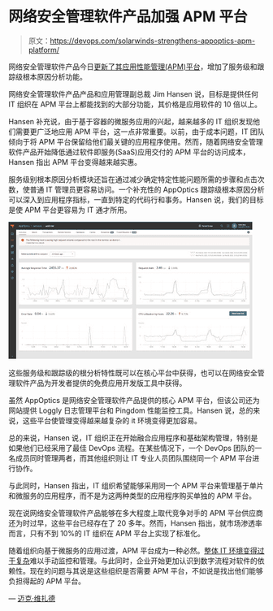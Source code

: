 # 网络安全管理软件产品加强 APM 平台

> 原文：<https://devops.com/solarwinds-strengthens-appoptics-apm-platform/>

网络安全管理软件产品今日[更新了其应用性能管理(APM)平台](https://www.businesswire.com/news/home/20200218005175/en/SolarWinds-AppOptics-Simplifies-Application-Performance-Management-Industry-First)，增加了服务级和跟踪级根本原因分析功能。

网络安全管理软件产品产品和应用管理副总裁 Jim Hansen 说，目标是提供任何 IT 组织在 APM 平台上都能找到的大部分功能，其价格是应用软件的 10 倍以上。

Hansen 补充说，由于基于容器的微服务应用的兴起，越来越多的 IT 组织发现他们需要更广泛地应用 APM 平台，这一点非常重要。以前，由于成本问题，IT 团队倾向于将 APM 平台保留给他们最关键的应用程序使用。然而，随着网络安全管理软件产品开始降低通过软件即服务(SaaS)应用交付的 APM 平台的访问成本，Hansen 指出 APM 平台变得越来越实惠。

服务级别根本原因分析模块还旨在通过减少确定特定性能问题所需的步骤和点击次数，使普通 IT 管理员更容易访问。一个补充性的 AppOptics 跟踪级根本原因分析可以深入到应用程序指标，一直到特定的代码行和事务。Hansen 说，我们的目标是使 APM 平台更容易为 IT 通才所用。

![](img/cce6e81bf0e1cbffcf249dfb562632f8.png)

这些服务级和跟踪级的根分析特性既可以在核心平台中获得，也可以在网络安全管理软件产品为开发者提供的免费应用开发版工具中获得。

虽然 AppOptics 是网络安全管理软件产品提供的核心 APM 平台，但该公司还为网站提供 Loggly 日志管理平台和 Pingdom 性能监控工具。Hansen 说，总的来说，这些平台使管理变得越来越复杂的 it 环境变得更加容易。

总的来说，Hansen 说，IT 组织正在开始融合应用程序和基础架构管理，特别是如果他们已经采用了最佳 DevOps 流程。在某些情况下，一个 DevOps 团队的一名成员同时管理两者，而其他组织则让 IT 专业人员团队围绕同一个 APM 平台进行协作。

与此同时，Hansen 指出，IT 组织希望能够采用同一个 APM 平台来管理基于单片和微服务的应用程序，而不是为这两种类型的应用程序购买单独的 APM 平台。

现在说网络安全管理软件产品能够在多大程度上取代竞争对手的 APM 平台供应商还为时过早，这些平台已经存在了 20 多年。然而，Hansen 指出，就市场渗透率而言，只有不到 10%的 IT 组织在 APM 平台上实现了标准化。

随着组织向基于微服务的应用过渡，APM 平台成为一种必然。[整体 IT 环境变得过于复杂](https://devops.com/solarwinds-survey-surfaces-devops-disconnects/)难以手动监控和管理。与此同时，企业开始更加认识到数字流程对软件的依赖性。现在的问题与其说是这些组织是否需要 APM 平台，不如说是找出他们能够负担得起的 APM 平台。

— [迈克·维扎德](https://devops.com/author/mike-vizard/)